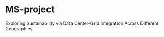 # MS-project
Exploring Sustainability via Data Center-Grid Integration Across Different Geographies
